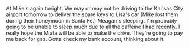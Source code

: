 At Mike's again tonight. We may or may not be driving to the Kansas City airport tomorrow to deliver the spare keys to Lisa's car (Mike lost them during their honeymoon in Santa Fe.) Meagan's sleeping. I'm probably going to be unable to sleep much due to all the caffeine I had recently. I really hope the Miata will be able to make the drive. They're going to pay me back for gas. Gotta check my bank account, thinking about it.